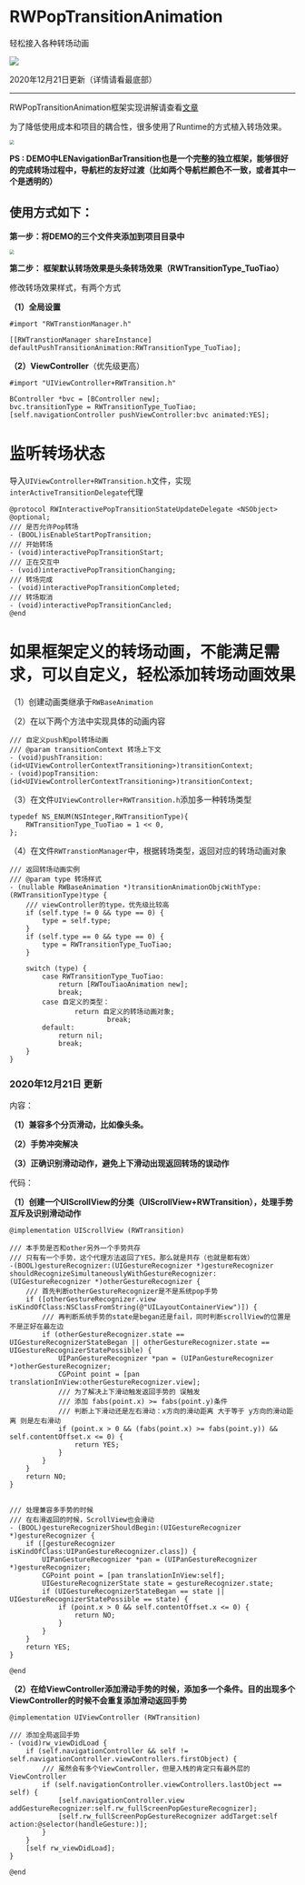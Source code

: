 # RWPopTransitionAnimation
轻松接入各种转场动画

![](https://upload-images.jianshu.io/upload_images/1923392-e3be9f916cfb4c20.png?imageMogr2/auto-orient/strip%7CimageView2/2/w/1240)

2020年12月21日更新（详情请看最底部）

***

RWPopTransitionAnimation框架实现讲解请查看[文章](https://www.jianshu.com/p/79ef0866c707)

为了降低使用成本和项目的耦合性，很多使用了Runtime的方式植入转场效果。

<img src="https://upload-images.jianshu.io/upload_images/1923392-ed7b3b761eb46b71.png?imageMogr2/auto-orient/strip%7CimageView2/2/w/1240" style="zoom:50%;" />

**PS : DEMO中LENavigationBarTransition也是一个完整的独立框架，能够很好的完成转场过程中，导航栏的友好过渡（比如两个导航栏颜色不一致，或者其中一个是透明的）**



## 使用方式如下：

**第一步：将DEMO的三个文件夹添加到项目目录中**

<img src="https://upload-images.jianshu.io/upload_images/1923392-e7bfef27d4902673.png?imageMogr2/auto-orient/strip%7CimageView2/2/w/1240" style="zoom:50%;" />



**第二步： 框架默认转场效果是头条转场效果（RWTransitionType_TuoTiao）**

修改转场效果样式，有两个方式

**（1）全局设置**

```objc
#import "RWTranstionManager.h"

[[RWTranstionManager shareInstance] defaultPushTransitionAnimation:RWTransitionType_TuoTiao];
```

**（2）ViewController**（优先级更高）

```objc
#import "UIViewController+RWTransition.h"

BController *bvc = [BController new];
bvc.transitionType = RWTransitionType_TuoTiao;
[self.navigationController pushViewController:bvc animated:YES];
```



# **监听转场状态**

导入`UIViewController+RWTransition.h`文件，实现`interActiveTransitionDelegate`代理

```objc
@protocol RWInteractivePopTransitionStateUpdateDelegate <NSObject>
@optional;
/// 是否允许Pop转场
- (BOOL)isEnableStartPopTransition;
/// 开始转场
- (void)interactivePopTransitionStart;
/// 正在交互中
- (void)interactivePopTransitionChanging;
/// 转场完成
- (void)interactivePopTransitionCompleted;
/// 转场取消
- (void)interactivePopTransitionCancled;
@end
```



# **如果框架定义的转场动画，不能满足需求，可以自定义，轻松添加转场动画效果**

（1）创建动画类继承于`RWBaseAnimation`

（2）在以下两个方法中实现具体的动画内容

```objc
/// 自定义push和pol转场动画
/// @param transitionContext 转场上下文
- (void)pushTransition:(id<UIViewControllerContextTransitioning>)transitionContext;
- (void)popTransition:(id<UIViewControllerContextTransitioning>)transitionContext;
```

（3）在文件`UIViewController+RWTransition.h`添加多一种转场类型

```objc
typedef NS_ENUM(NSInteger,RWTransitionType){
    RWTransitionType_TuoTiao = 1 << 0,
};
```

（4）在文件`RWTranstionManager`中，根据转场类型，返回对应的转场动画对象

```objc
/// 返回转场动画实例
/// @param type 转场样式
- (nullable RWBaseAnimation *)transitionAnimationObjcWithType:(RWTransitionType)type {
    /// viewController的type，优先级比较高
    if (self.type != 0 && type == 0) {
        type = self.type;
    }
    if (self.type == 0 && type == 0) {
        type = RWTransitionType_TuoTiao;
    }
    
    switch (type) {
        case RWTransitionType_TuoTiao:
            return [RWTouTiaoAnimation new];
            break;
        case 自定义的类型：
        		return 自定义的转场动画对象;
						break;
        default:
            return nil;
            break;
    }
}
```





### **2020年12月21日** 更新

内容：

**（1）兼容多个分页滑动，比如像头条。**

**（2）手势冲突解决**

**（3）正确识别滑动动作，避免上下滑动出现返回转场的误动作**

代码：

**（1）创建一个UIScrollView的分类（UIScrollView+RWTransition），处理手势互斥及识别滑动动作**

```objc
@implementation UIScrollView (RWTransition)

/// 本手势是否和other另外一个手势共存
/// 只有有一个手势，这个代理方法返回了YES，那么就是共存（也就是都有效）
-(BOOL)gestureRecognizer:(UIGestureRecognizer *)gestureRecognizer shouldRecognizeSimultaneouslyWithGestureRecognizer:(UIGestureRecognizer *)otherGestureRecognizer {
    /// 首先判断otherGestureRecognizer是不是系统pop手势
    if ([otherGestureRecognizer.view isKindOfClass:NSClassFromString(@"UILayoutContainerView")]) {
        /// 再判断系统手势的state是began还是fail，同时判断scrollView的位置是不是正好在最左边
        if (otherGestureRecognizer.state == UIGestureRecognizerStateBegan || otherGestureRecognizer.state == UIGestureRecognizerStatePossible) {
            UIPanGestureRecognizer *pan = (UIPanGestureRecognizer *)otherGestureRecognizer;
            CGPoint point = [pan translationInView:otherGestureRecognizer.view];
            /// 为了解决上下滑动触发返回手势的 误触发
            /// 添加 fabs(point.x) >= fabs(point.y)条件
            /// 判断上下滑动还是左右滑动：x方向的滑动距离 大于等于 y方向的滑动距离 则是左右滑动
            if (point.x > 0 && (fabs(point.x) >= fabs(point.y)) && self.contentOffset.x <= 0) {
                return YES;
            }
        }
    }
    return NO;
}


/// 处理兼容多手势的时候
/// 在右滑返回的时候，ScrollView也会滑动
- (BOOL)gestureRecognizerShouldBegin:(UIGestureRecognizer *)gestureRecognizer {
    if ([gestureRecognizer isKindOfClass:UIPanGestureRecognizer.class]) {
        UIPanGestureRecognizer *pan = (UIPanGestureRecognizer *)gestureRecognizer;
        CGPoint point = [pan translationInView:self];
        UIGestureRecognizerState state = gestureRecognizer.state;
        if (UIGestureRecognizerStateBegan == state || UIGestureRecognizerStatePossible == state) {
            if (point.x > 0 && self.contentOffset.x <= 0) {
                return NO;
            }
        }
    }
    return YES;
}

@end
```

**（2）在给ViewController添加滑动手势的时候，添加多一个条件。目的出现多个ViewController的时候不会重复添加滑动返回手势**

```objc
@implementation UIViewController (RWTransition)
  
/// 添加全局返回手势
- (void)rw_viewDidLoad {
    if (self.navigationController && self != self.navigationController.viewControllers.firstObject) {
        /// 虽然会有多个ViewController，但是入栈的肯定只有最外层的ViewController
        if (self.navigationController.viewControllers.lastObject == self) {
            [self.navigationController.view addGestureRecognizer:self.rw_fullScreenPopGestureRecognizer];
            [self.rw_fullScreenPopGestureRecognizer addTarget:self action:@selector(handleGesture:)];
        }
    }
    [self rw_viewDidLoad];
}

@end
```



